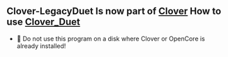 ## Clover-LegacyDuet Is now part of [Clover](https://github.com/CloverHackyColor/CloverBootloader) How to use [Clover_Duet](https://github.com/CloverHackyColor/CloverBootloader/commit/d728db5f63cd4c054ffdb064f412a0b13c5a38cc#commitcomment-141921789)
- 🚫 Do not use this program on a disk where Clover or OpenCore is already installed!
